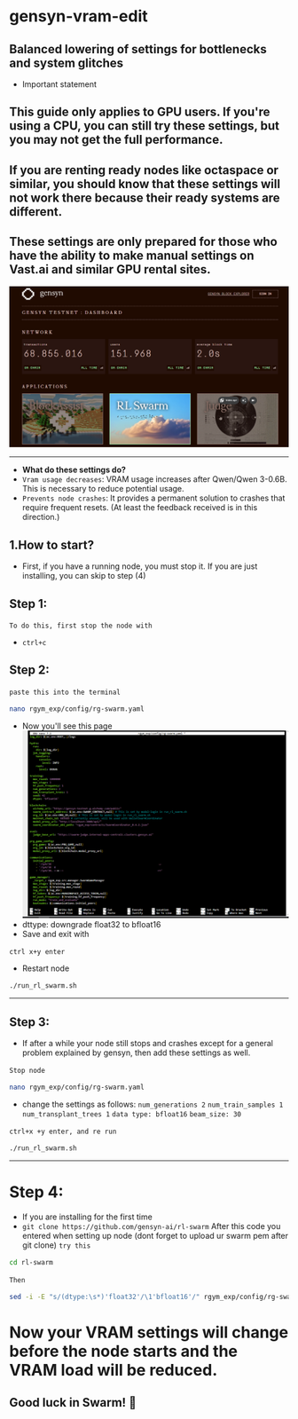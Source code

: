 # gensyn-vram-edit
Balanced lowering of settings for bottlenecks and system glitches
---
* Important statement
## This guide only applies to GPU users. If you're using a CPU, you can still try these settings, but you may not get the full performance.
## If you are renting ready nodes like octaspace or similar, you should know that these settings will not work there because their ready systems are different.
## These settings are only prepared for those who have the ability to make manual settings on Vast.ai and similar GPU rental sites.

![Image Alt](https://github.com/Gufilandcyp/gensyn-vram-edit/blob/b28833bbc939a96d7d72fb386d61a71f9adb2afd/2025-10-25%2022_56_54-Gensyn%20_%20Testnet%20-%20Opera.png)


---

* **What do these settings do?**
* `Vram usage decreases`: VRAM usage increases after Qwen/Qwen 3-0.6B. This is necessary to reduce potential usage.
*  `Prevents node crashes`: It provides a permanent solution to crashes that require frequent resets. (At least the feedback received is in this direction.)

## 1.How to start?

* First, if you have a running node, you must stop it. If you are just installing, you can skip to step (4)
## Step 1:
`To do this, first stop the node with`

* `ctrl+c`
  
## Step 2: 
`paste this into the terminal`
```bash
nano rgym_exp/config/rg-swarm.yaml
```
* Now you'll see this page
![Image Alt](https://github.com/Gufilandcyp/gensyn-vram-edit/blob/75a2359e73bfdd96800edd636c1ae6ded729932f/2025-10-02_13_25_42-.png)
* dttype: downgrade float32 to bfloat16
* Save and exit with

`ctrl x+y enter`

* Restart node
```bash
./run_rl_swarm.sh
```

---

## Step 3: 
* If after a while your node still stops and crashes except for a general problem explained by gensyn, then add these settings as well.

`Stop node`

```bash
nano rgym_exp/config/rg-swarm.yaml
```
* change the settings as follows:
`num_generations 2`
`num_train_samples 1`
`num_transplant_trees 1`
`data type: bfloat16` 
`beam_size: 30`

`ctrl+x +y enter, and re run`
```bash
./run_rl_swarm.sh
```

---

# Step 4:
* If you are installing for the first time
* `git clone https://github.com/gensyn-ai/rl-swarm` After this code you entered when setting up node (dont forget to upload ur swarm pem after git clone)
`try this`
```bash
cd rl-swarm
```
`Then`
```bash
sed -i -E "s/(dtype:\s*)'float32'/\1'bfloat16'/" rgym_exp/config/rg-swarm.yaml && grep -nE "dtype:" rgym_exp/config/rg-swarm.yaml
```
# Now your VRAM settings will change before the node starts and the VRAM load will be reduced.

## Good luck in Swarm! :honeybee:

  
